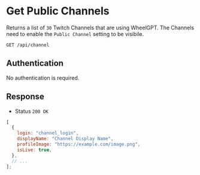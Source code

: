 # Get Public Channels

Returns a list of `30` Twitch Channels that are using WheelGPT. The Channels need to enable the `Public Channel` setting to be visibile.

```http
GET /api/channel
```

## Authentication

No authentication is required.

## Response

- Status `200 OK`

```js
[
  {
    login: "channel_login",
    displayName: "Channel Display Name",
    profileImage: "https://example.com/image.png",
    isLive: true,
  },
  // ...
];
```
